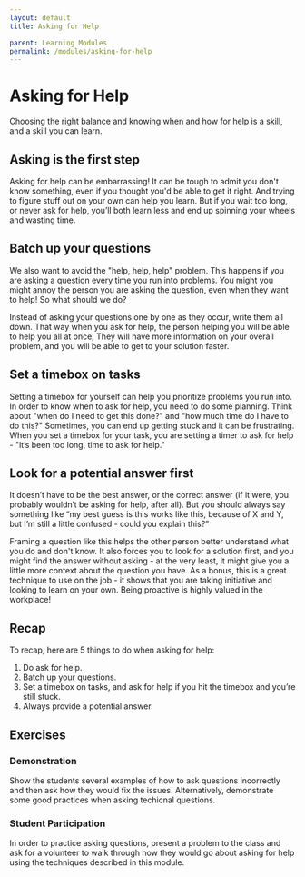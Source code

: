 ```yaml
---
layout: default
title: Asking for Help

parent: Learning Modules
permalink: /modules/asking-for-help
---
```


# Asking for Help

Choosing the right balance and knowing when and how for help is a skill, and a skill you can learn.

## Asking is the first step
Asking for help can be embarrassing! It can be tough to admit you don't know something, even if you thought you'd be able to get it right.
And trying to figure stuff out on your own can help you learn. But if you wait too long, or never ask for help, you’ll both learn less and end up spinning your wheels and wasting time.

## Batch up your questions
We also want to avoid the "help, help, help" problem. This happens if you are asking a question every time you run into problems.
You might you might annoy the person you are asking the question, even when they want to help! So what should we do?

Instead of asking your questions one by one as they occur, write them all down. That way when you ask for help, the person helping you will be able to help you all at once,
They will have more information on your overall problem, and you will be able to get to your solution faster.

## Set a timebox on tasks
Setting a timebox for yourself can help you prioritize problems you run into. In order to know when to ask for help, you need to do some planning. 
Think about "when do I need to get this done?" and "how much time do I have to do this?" Sometimes, you can end up getting stuck and it can be frustrating. 
When you set a timebox for your task, you are setting a timer to ask for help - "it’s been too long, time to ask for help." 

## Look for a potential answer first
It doesn’t have to be the best answer, or the correct answer (if it were, you probably wouldn’t be asking for help, after all).
But you should always say something like “my best guess is this works like this, because of X and Y, but I’m still a little confused - could you explain this?”

Framing a question like this helps the other person better understand what you do and don't know. 
It also forces you to look for a solution first, and you might find the answer without asking - at the very least, it might give you a little more context about the question you have.
As a bonus, this is a great technique to use on the job - it shows that you are taking initiative and looking to learn on your own. Being proactive is highly valued in the workplace!

## Recap
To recap, here are 5 things to do when asking for help:

1. Do ask for help.
1. Batch up your questions.
1. Set a timebox on tasks, and ask for help if you hit the timebox and you’re still stuck.
1. Always provide a potential answer.

## Exercises

### Demonstration
Show the students several examples of how to ask questions incorrectly and then ask how they would fix the issues. Alternatively, demonstrate some good practices when asking techicnal questions.

### Student Participation
In order to practice asking questions, present a problem to the class and ask for a volunteer to walk through how they would go about asking for help using the techniques described in this module.
